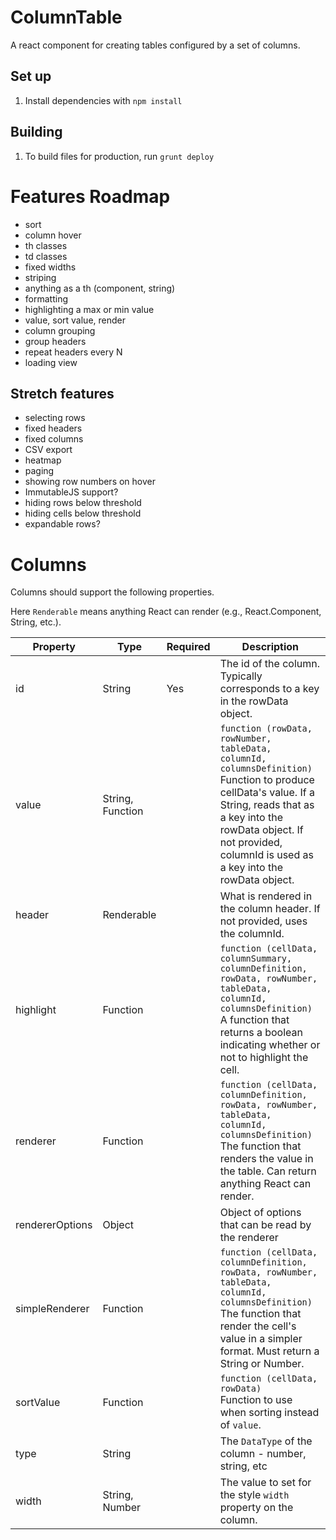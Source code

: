 # ColumnTable

A react component for creating tables configured by a set of columns.

## Set up
1. Install dependencies with `npm install`

## Building
1. To build files for production, run `grunt deploy`


# Features Roadmap

- sort
- column hover
- th classes
- td classes
- fixed widths
- striping
- anything as a th (component, string)
- formatting
- highlighting a max or min value
- value, sort value, render
- column grouping
- group headers
- repeat headers every N
- loading view

## Stretch features
- selecting rows
- fixed headers
- fixed columns
- CSV export
- heatmap
- paging
- showing row numbers on hover
- ImmutableJS support?
- hiding rows below threshold
- hiding cells below threshold
- expandable rows?


# Columns

Columns should support the following properties.

Here `Renderable` means anything React can render (e.g., React.Component, String, etc.).


| Property | Type | Required | Description |
| -------- | ---- | -------- | ----------- |
| id | String | Yes | The id of the column. Typically corresponds to a key in the rowData object. |
| value | String, Function |  | `function (rowData, rowNumber, tableData, columnId, columnsDefinition)`<br>Function to produce cellData's value. If a String, reads that as a key into the rowData object. If not provided, columnId is used as a key into the rowData object. |
| header | Renderable |  | What is rendered in the column header. If not provided, uses the columnId. |
| highlight | Function |  | `function (cellData, columnSummary, columnDefinition, rowData, rowNumber, tableData, columnId, columnsDefinition)` A function that returns a boolean indicating whether or not to highlight the cell. |
| renderer | Function |  | `function (cellData, columnDefinition, rowData, rowNumber, tableData, columnId, columnsDefinition)`<br>The function that renders the value in the table. Can return anything React can render. |
| rendererOptions | Object |  | Object of options that can be read by the renderer |
| simpleRenderer | Function |  | `function (cellData, columnDefinition, rowData, rowNumber, tableData, columnId, columnsDefinition)`<br>The function that render the cell's value in a simpler format. Must return a String or Number. |
| sortValue | Function |  | `function (cellData, rowData)`<br>Function to use when sorting instead of `value`. |
| type | String |  | The `DataType` of the column - number, string, etc |
| width | String, Number |  | The value to set for the style `width` property on the column. |



